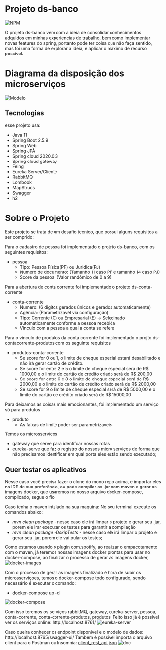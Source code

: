 # Projeto ds-banco
[![NPM](https://img.shields.io/npm/l/react)](https://github.com/isacfarias/ds-banco/blob/main/LICENSE)

O projeto ds-banco vem com a ideia de consolidar conhecimentos adquidos em minhas experiencias de trabalho, bem como implementar novas features do spring,
portanto pode ter coisa que não faça sentido, mas foi uma forma de explorar a ideia, e aplicar o maximo de recurso possivel.

# Diagrama da disposição dos microserviços
![Modelo](https://github.com/isacfarias/ds-banco/blob/feature/rabbitmq_functions/assets/ds-banco-diagrama.png)

## Tecnologias

esse projeto usa:
- Java 11
- Spring Boot 2.5.9
- Spring Web
- Spring JPÀ
- Spring cloud 2020.0.3
- Spring cloud gateway
- Feing
- Eureka Server/Cliente
- RabbitMQ
- Lombook
- MapStrucs
- Swagger
- h2

# Sobre o Projeto

Este projeto se trata de um desafio tecnico, que possui alguns requisitos a ser comprido:

Para o cadastro de pessoa foi implementado o projeto ds-banco, com os seguintes requisitos:
- pessoa
    - Tipo: Pessoa Física(PF) ou Juridica(PJ)
    - Numero de documento: (Tamanho 11 caso PF e tamanho 14 caso PJ)
    - Score da pessoa: (Valor randômico de 0 a 9)

Para a abertura de conta corrente foi implementado o projeto ds-conta-corrente
- conta-corrente
    - Numero: (6 digitos gerados únicos e gerados automaticamente)
    - Agência: (Parametrizavél via configuração)
    - Tipo: Corrente (C) ou Empresarial (E) -> Selecinado automaticamente conforme a pessoa recebida
    - Vinculo com a pessoa a qual a conta se refere
    
Para o vinculo de produtos da conta corrente foi implementado o projto ds-contacorrente-produtos com os seguinte requisitos
- produtos-conta-corrente    
    - Se score for 0 ou 1, o limite de cheque especial estará desabilitado e não irá gerar cartão de crédito.
    - Se score for entre 2 e 5 o limite de cheque especial será de R$ 1000,00 e o limite do cartão de crédito criado será de R$ 200,00
    - Se score for entre 6 e 8 o limite de cheque especial será de R$ 2000,00 e o limite do cartão de crédito criado será de R$ 2000,00
    - Se score for 9 o limite de cheque especial será de R$ 5000,00 e o limite do cartão de crédito criado será de R$ 15000,00
    
    
Para deixamos as coisas mais emocionantes, foi implementado um serviço só para produtos
- produto
    - As faixas de limite poder ser parametrizaveis
   
Temos os microsservicos 
- gateway que serve para identifcar nossas rotas
- eureka-serve que faz o registro do nossos micro serviços de forma que não precisamos identificar em qual porta eles estão sendo executado;


## Quer testar os aplicativos

Nesse caso você precisa fazer o clone do mono repo acima, e importar eles na IDE de sua preferência, ou pode compilar os .jar com maven e gerar as imagens docker, que usaremos no nosso arquivo docker-compose, complicado, segue o fio:

Caso tenha o maven intalado na sua maquina:
No seu terminal execute os comandos abaixo:

 - *mvn clean package* - nesse caso ele irá limpar o projeto e gerar seu .jar, porem ele irar executar os testes para garantir a compilação
 - *mvn clean package -DskipTests* - nesse caso ele irá limpar o projeto e gerar seu .jar, porem ele vai pular os testes;

 Como estamos usando o plugin com.spotify, ao realizar o empacotamento com o maven, já teremos nossas imagens docker prontas para usar no docker-compose, ao finalizar o processo de gerar as imagens docker,
 ![docker-images](https://github.com/isacfarias/ds-banco/blob/feature/rabbitmq_functions/assets/docker-images.png)

 Com o processo de gerar as imagens finalizado é hora de subir os microsserviçoes, temos o docker-compose todo configurado, sendo necessário é executar o comando:
 - docker-compose up -d

 ![docker-compose](https://github.com/isacfarias/ds-banco/blob/feature/rabbitmq_functions/assets/docker-compose.png)

Com isso teremos os serviços rabbitMQ, gateway, eureka-server, pessoa, conta-corrente, conta-corrente-produtos, produtos.
Feito isso já é possivel ver os serviços online: http://localhost:8761/
![eureka-server](https://github.com/isacfarias/ds-banco/blob/feature/rabbitmq_functions/assets/eureka-server.png)


Caso queira conhecer os endpoint disponivel e o modelo de dados: http://localhost:8765/swagger-ui/
Tambem é possivel importa o arquivo client para o Postman ou Insomnia: [client_rest_api.json](https://github.com/isacfarias/ds-banco/blob/feature/rabbitmq_functions/cliente_rest_api.json)
![doc](https://github.com/isacfarias/ds-banco/blob/feature/rabbitmq_functions/assets/swagger.png)
